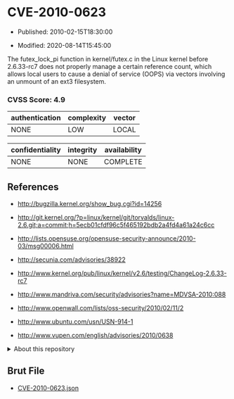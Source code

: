 # CVE-2010-0623

- Published: 2010-02-15T18:30:00

- Modified: 2020-08-14T15:45:00

The futex_lock_pi function in kernel/futex.c in the Linux kernel before 2.6.33-rc7 does not properly manage a certain reference count, which allows local users to cause a denial of service (OOPS) via vectors involving an unmount of an ext3 filesystem.

### CVSS Score: **4.9**

| authentication | complexity | vector |
| --- | --- | --- |
| NONE | LOW | LOCAL |

| confidentiality | integrity | availability |
| --- | --- | --- |
| NONE | NONE | COMPLETE |

## References

* http://bugzilla.kernel.org/show_bug.cgi?id=14256

* http://git.kernel.org/?p=linux/kernel/git/torvalds/linux-2.6.git;a=commit;h=5ecb01cfdf96c5f465192bdb2a4fd4a61a24c6cc

* http://lists.opensuse.org/opensuse-security-announce/2010-03/msg00006.html

* http://secunia.com/advisories/38922

* http://www.kernel.org/pub/linux/kernel/v2.6/testing/ChangeLog-2.6.33-rc7

* http://www.mandriva.com/security/advisories?name=MDVSA-2010:088

* http://www.openwall.com/lists/oss-security/2010/02/11/2

* http://www.ubuntu.com/usn/USN-914-1

* http://www.vupen.com/english/advisories/2010/0638

<details>
<summary>About this repository</summary> 

  This repository is part of the project [Live Hack CVE](https://github.com/Live-Hack-CVE). Main website can be found [www.live-hack.org](https://www.live-hack.org) 
  
  Made by [Sn0wAlice](https://github.com/Sn0wAlice) for the people that care about security and need to have a feed of the latest CVEs. Hope you enjoy it, don't forget to star the repo and follow me on [Twitter](https://twitter.com/Sn0wAlice) and [Github](https://github.com/Sn0wAlice). And that is my [personnal website](https://www.alice-snow.me/)

  - [Home Page](https://github.com/Live-Hack-CVE)
  - [Framework](https://github.com/Live-Hack-CVE/cve-framework)
  - [CVE database](https://github.com/Live-Hack-CVE/full_database)
  - [Changelog](https://github.com/Live-Hack-CVE/Changelog)
</details>

## Brut File

* [CVE-2010-0623.json](https://raw.githubusercontent.com/Live-Hack-CVE/full_database/main/cves/2010/CVE-2010-0623.json)

